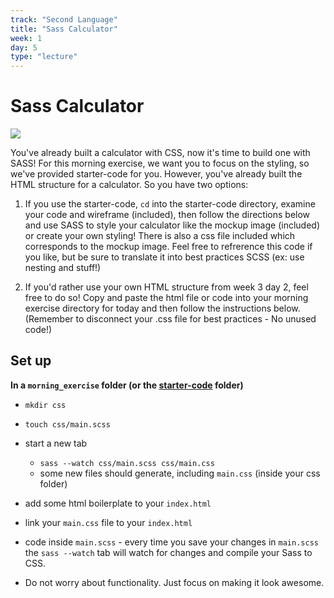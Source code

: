 ```yaml
---
track: "Second Language"
title: "Sass Calculator"
week: 1
day: 5
type: "lecture"
---
```




# Sass Calculator

![](https://raw.git.generalassemb.ly/Software-Engineering-Immersive-Remote/SEIR-Arete/master/unit_4/w10d05/morning_exercise/starter-code/calculator-mockup.jpg?token=AAAGIS7OTVY3N4WPQYDELZS7MT7MO)

You've already built a calculator with CSS, now it's time to build one with SASS!
For this morning exercise, we want you to focus on the styling, so we've provided starter-code for you. However, you've already built the HTML structure for a calculator. So you have two options:

1. If you use the starter-code, `cd` into the starter-code directory, examine your code and wireframe (included), then follow the directions below and use SASS to style your calculator like the mockup image (included) or create your own styling! There is also a css file included which corresponds to the mockup image. Feel free to refrerence this code if you like, but be sure to translate it into best practices SCSS (ex: use nesting and stuff!)

2. If you'd rather use your own HTML structure from week 3 day 2, feel free to do so! Copy and paste the html file or code into your morning exercise directory for today and then follow the instructions below. (Remember to disconnect your .css file for best practices - No unused code!)

## Set up

**In a `morning_exercise` folder (or the <a href="/downloads/second_language/sass-calculator/starter-code.zip" download>starter-code</a> folder)**
- `mkdir css`
- `touch css/main.scss`
- start a new tab
  - `sass --watch css/main.scss css/main.css`
  - some new files should generate, including `main.css` (inside your css folder)
- add some html boilerplate to your `index.html`
- link your `main.css` file to your `index.html`
- code inside `main.scss` - every time you save your changes in `main.scss` the `sass --watch` tab will watch for changes and compile your Sass to CSS.

- Do not worry about functionality. Just focus on making it look awesome. 
